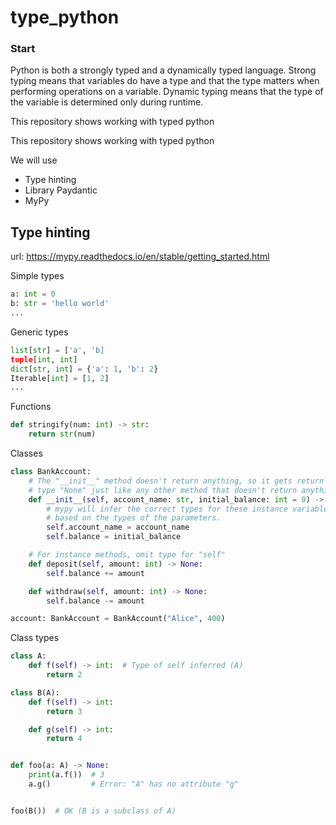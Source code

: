 # type_python

### Start

Python is both a strongly typed and a dynamically typed language. Strong typing means that variables do have a type and that the type matters when performing operations on a variable. Dynamic typing means that the type of the variable is determined only during runtime.

This repository shows working with typed python

This repository shows working with typed python

We will use

* Type hinting
* Library Paydantic
* MyPy

## Type hinting

url: https://mypy.readthedocs.io/en/stable/getting_started.html

Simple types

```python
a: int = 0
b: str = 'hello world'
...
```

Generic types

```python
list[str] = ['a', 'b]
tuple[int, int]
dict[str, int] = {'a': 1, 'b': 2}
Iterable[int] = [1, 2]
...
```

Functions

```python
def stringify(num: int) -> str:
    return str(num)
```

Classes

```python
class BankAccount:
    # The "__init__" method doesn't return anything, so it gets return
    # type "None" just like any other method that doesn't return anything
    def __init__(self, account_name: str, initial_balance: int = 0) -> None:
        # mypy will infer the correct types for these instance variables
        # based on the types of the parameters.
        self.account_name = account_name
        self.balance = initial_balance

    # For instance methods, omit type for "self"
    def deposit(self, amount: int) -> None:
        self.balance += amount

    def withdraw(self, amount: int) -> None:
        self.balance -= amount

account: BankAccount = BankAccount("Alice", 400)
```

Class types

```python
class A:
    def f(self) -> int:  # Type of self inferred (A)
        return 2

class B(A):
    def f(self) -> int:
        return 3

    def g(self) -> int:
        return 4


def foo(a: A) -> None:
    print(a.f())  # 3
    a.g()         # Error: "A" has no attribute "g"


foo(B())  # OK (B is a subclass of A)
```